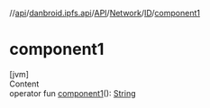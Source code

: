 //[api](../../../../index.md)/[danbroid.ipfs.api](../../../index.md)/[API](../../index.md)/[Network](../index.md)/[ID](index.md)/[component1](component1.md)



# component1  
[jvm]  
Content  
operator fun [component1](component1.md)(): [String](https://kotlinlang.org/api/latest/jvm/stdlib/kotlin/-string/index.html)  



